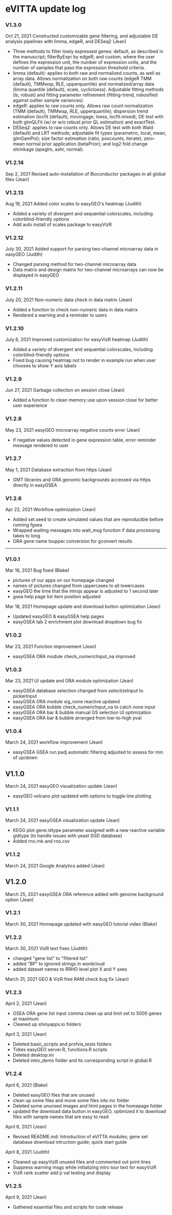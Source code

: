 # eVITTA update log

### V1.3.0

Oct 21, 2021 Constructed customizable gene filtering, and adjustable DE analysis pipelines with limma, edgeR, and DESeq2 (Jean)

- Three methods to filter lowly expressed genes: default, as described in the manuscript; filterByExpr by edgeR; and custom, where the user defines the expression unit, the number of expression units, and the number of samples that pass the expression threshold criteria.
- limma (default): applies to both raw and normalized counts, as well as array data. Allows normalization on both raw counts (edgeR TMM (default), TMMwsp, RLE, upperquantile) and normalized/array data (limma quantile (default), scale, cyclicloess). Adjustable fitting methods (ls, robust) and fitting parameter refinement (fitting-trend, robosified against outlier sample variances).
- edgeR: applies to raw counts only. Allows raw count normalization (TMM (default), TMMwsp, RLE, upperquantile); dispersion trend estimation (locfit (default), movingage, loess, locfit.mixed); DE test with both glmQLFit (w/ or w/o robust prior QL estimation) and exactTest.
- DESeq2: applies to raw counts only. Allows DE test with both Wald (default) and LRT methods; adjustable fit types (parametric, local, mean, glmGamPoi); size factor estimation (ratio, poscounts, iterate); zero-mean normal prior application (betaPrior); and log2 fold change shrinkage (apeglm, ashr, normal).

### V1.2.14

Sep 2, 2021 Revised auto-installation of Bioconductor packages in all global files (Jean)

### V1.2.13

Aug 18, 2021 Added color scales to easyGEO's heatmap (Judith)

- Added a variety of divergent and sequential colorscales, including colorblind-friendly options
- Add auto install of scales package to easyVizR

### V1.2.12

July 30, 2021 Added support for parsing two-channel microarray data in easyGEO (Judith)

- Changed parsing method for two-channel microarray data
- Data matrix and design matrix for two-channel microarrays can now be displayed in easyGEO

### V1.2.11

July 20, 2021 Non-numeric data check in data matrix (Jean)

- Added a function to check non-numeric data in data matrix
- Rendered a warning and a reminder to users

### V1.2.10

July 6, 2021 Improved customization for easyVizR heatmap (Judith)

- Added a variety of divergent and sequential colorscales, including colorblind-friendly options
- Fixed bug causing heatmap not to render in example run when user chooses to show Y axis labels

### V1.2.9

Jun 27, 2021 Garbage collection on session close (Jean)

- Added a function to clean memory use upon session close for better user experience

### V1.2.8
May 23, 2021 easyGEO microarray negative counts error (Jean)
- If negative values detected in gene expression table, error reminder message rendered to user

### V1.2.7

May 1, 2021 Database extraction from https (Jean)
- GMT libraries and ORA genomic backgrounds accessed via https directly in easyGSEA

### V1.2.6

Apr 22, 2021 Workflow optimization (Jean)
- Added set.seed to create simulated values that are reproducible before running fgsea
- Wrapped waiting messages into wait_msg function if data processing takes to long
- ORA gene name toupper conversion for gconvert results

***

### V1.0.1

Mar 16, 2021 Bug fixed (Blake)
- pictures of our apps on our homepage changed
- names of pictures changed from uppercases to all lowercases
- easyGEO the time that the introjs appear is adjusted to 1 second later
- gsea help page list item position adjusted

Mar 18, 2021 Homepage update and download button optimization (Jean)
- Updated easyGEO & easyGSEA help pages
- easyGSEA tab 2 enrichment plot download dropdown bug fix

### V1.0.2

Mar 23, 2021 Function improvement (Jean)
- easyGSEA ORA module check_numericInput_na improved

### V1.0.3

Mar 23, 2021 UI update and ORA module optimization (Jean)
- easyGSEA database selection changed from selectizeInput to pickerInput
- easyGSEA ORA module sig_none reactive updated
- easyGSEA ORA bubble check_numericInput_na to catch none input
- easyGSEA ORA bar & bubble manual GS selection UI optimization
- easyGSEA ORA bar & bubble arranged from low-to-high pval

### V1.0.4

March 24, 2021 workflow improvement (Jean)
- easyGSEA GSEA run padj automatic filtering adjusted to assess for min of up/down

## V1.1.0

March 24, 2021 easyGEO visualization update (Jean)
- easyGEO volcano plot updated with options to toggle line plotting

### V1.1.1

March 24, 2021 easyGSEA visualization update (Jean)
- KEGG plot gene.idtype parameter assigned with a new reactive variable gidtype (to handle issues with yeast SGD database)
- Added rno.rnk and rno.csv

### V1.1.2

March 24, 2021 Google Analytics added (Jean)

## V1.2.0

March 25, 2021 easyGSEA ORA reference added with genome background option (Jean)

### V1.2.1
March 30, 2021 Homepage updated with easyGEO tutorial video (Blake)

### V1.2.2

March 30, 2021 VizR text fixes (Judith):

- changed "gene list" to "filtered list"
- added "BP" to ignored strings in wordcloud
- added dataset names to RRHO level plot X and Y axes

March 31, 2021 GEO & VizR free RAM check bug fix (Jean)

### V1.2.3

April 2, 2021 (Jean)
- GSEA ORA gene list input comma clean up and limit set to 5000 genes at maximum
- Cleaned up shinyapps.io folders

April 3, 2021 (Jean)
- Deleted basic_scripts and profvis_tests folders
- Tidies easyGEO server.R, functions.R scripts
- Deleted desktop.ini
- Deleted intro_demo folder and its corresponding script in global.R

### V1.2.4

April 6, 2021 (Blake)
- Deleted easyGEO files that are unused
- clean up some files and move some files into inc folder
- Deleted some ununsed images and html pages in the homepage folder
- updated the download data button in easyGEO, optimized it to download files with sample names that are easy to read

April 8, 2021 (Jean)
- Revised README.md: Introduction of eVITTA modules; gene set database download intruction guide; quick start guide

April 8, 2021 (Judith)

- Cleaned up easyVizR unused files and commented out print lines
- Suppress warning msgs while initializing intro tour text for easyVizR
- VizR rank scatter add p val testing and display

### V1.2.5

April 9, 2021 (Jean)
- Gathered essential files and scripts for code release
